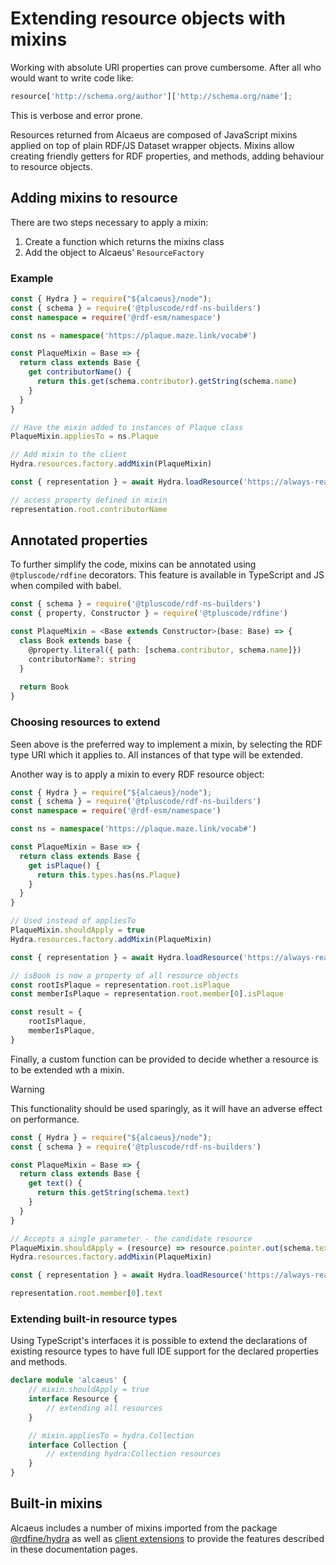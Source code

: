 # Extending resource objects with mixins

Working with absolute URI properties can prove cumbersome. After all who would want to write code like:

```js
resource['http://schema.org/author']['http://schema.org/name'];
```

This is verbose and error prone.

Resources returned from Alcaeus are composed of JavaScript mixins applied on top of plain RDF/JS Dataset wrapper objects. Mixins allow creating friendly getters for RDF properties, and methods, adding behaviour to resource objects.

## Adding mixins to resource

There are two steps necessary to apply a mixin:

1. Create a function which returns the mixins class
1. Add the object to Alcaeus' `ResourceFactory`

### Example

<run-kit>

```typescript
const { Hydra } = require("${alcaeus}/node");
const { schema } = require('@tpluscode/rdf-ns-builders')
const namespace = require('@rdf-esm/namespace')

const ns = namespace('https://plaque.maze.link/vocab#')

const PlaqueMixin = Base => {
  return class extends Base {
    get contributorName() {
      return this.get(schema.contributor).getString(schema.name)
    }
  }
}

// Have the mixin added to instances of Plaque class
PlaqueMixin.appliesTo = ns.Plaque

// Add mixin to the client
Hydra.resources.factory.addMixin(PlaqueMixin)

const { representation } = await Hydra.loadResource('https://always-read-the-plaque.herokuapp.com/plaque/red-rocks-amphitheatre');

// access property defined in mixin
representation.root.contributorName
```

</run-kit>

## Annotated properties

To further simplify the code, mixins can be annotated using `@tpluscode/rdfine` decorators. This feature is available in TypeScript and JS when compiled with babel.

```typescript
const { schema } = require('@tpluscode/rdf-ns-builders')
const { property, Constructor } = require('@tpluscode/rdfine')

const PlaqueMixin = <Base extends Constructor>(base: Base) => {
  class Book extends base {
    @property.literal({ path: [schema.contributor, schema.name]})  
    contributorName?: string
  }
  
  return Book
}
```

### Choosing resources to extend

Seen above is the preferred way to implement a mixin, by selecting the RDF type URI which it applies to. All instances of that type will be extended.

Another way is to apply a mixin to every RDF resource object:

<run-kit>

```typescript
const { Hydra } = require("${alcaeus}/node");
const { schema } = require('@tpluscode/rdf-ns-builders')
const namespace = require('@rdf-esm/namespace')

const ns = namespace('https://plaque.maze.link/vocab#')

const PlaqueMixin = Base => {
  return class extends Base {
    get isPlaque() {
      return this.types.has(ns.Plaque)
    }
  }
}

// Used instead of appliesTo
PlaqueMixin.shouldApply = true
Hydra.resources.factory.addMixin(PlaqueMixin)

const { representation } = await Hydra.loadResource('https://always-read-the-plaque.herokuapp.com/plaques')

// isBook is now a property of all resource objects
const rootIsPlaque = representation.root.isPlaque
const memberIsPlaque = representation.root.member[0].isPlaque

const result = {
    rootIsPlaque,
    memberIsPlaque,
}
```

</run-kit>

Finally, a custom function can be provided to decide whether a resource is to be extended wth a mixin.

> [!WARNING]
> This functionality should be used sparingly, as it will have an adverse effect on performance.

<run-kit>

```typescript
const { Hydra } = require("${alcaeus}/node");
const { schema } = require('@tpluscode/rdf-ns-builders')

const PlaqueMixin = Base => {
  return class extends Base {
    get text() {
      return this.getString(schema.text)
    }
  }
}

// Accepts a single parameter - the candidate resource
PlaqueMixin.shouldApply = (resource) => resource.pointer.out(schema.text).values.length > 0
Hydra.resources.factory.addMixin(PlaqueMixin)

const { representation } = await Hydra.loadResource('https://always-read-the-plaque.herokuapp.com/plaques')

representation.root.member[0].text
```

</run-kit>

### Extending built-in resource types

Using TypeScript's interfaces it is possible to extend the declarations of existing resource types to have full IDE support for the declared properties and methods.

```typescript
declare module 'alcaeus' {
    // mixin.shouldApply = true
    interface Resource {
        // extending all resources
    }

    // mixin.appliesTo = hydra.Collection
    interface Collection {
        // extending hydra:Collection resources
    }
}
```

## Built-in mixins

Alcaeus includes a number of mixins imported from the package [@rdfine/hydra](https://npm.im/@rdfine/hydra) as well as [client extensions][m] to provide the features described in these documentation pages.

[m]: https://github.com/wikibus/Alcaeus/tree/master/src/Resources
